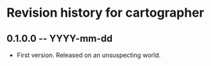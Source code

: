 # Revision history for cartographer

## 0.1.0.0  -- YYYY-mm-dd

* First version. Released on an unsuspecting world.
